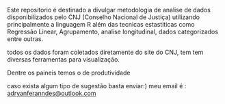 Este repositorio é destinado a divulgar metodologia de analise de dados disponibilizados pelo CNJ (Conselho Nacional de Justiça) utilizando principalmente a linguagem R além das tecnicas estastiticas como Regressão Linear, Agrupamento, analise longitudinal, dados categorizados entre outras.

todos os dados foram coletados diretamente do site do CNJ, tem tem diversas ferramentas para visualização.

Dentre os paineis temos o de produtividade

caso exista algum tipo de sugestão basta enviar:)
meu email é : adryanferanndes@outlook.com
